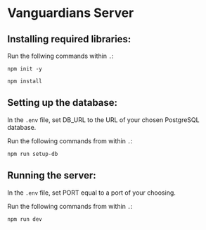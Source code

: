 # Vanguardians Server

## Installing required libraries:

Run the follwing commands within `.`:

```shell
npm init -y
```

```shell
npm install
```

## Setting up the database:

In the `.env` file, set DB_URL to the URL of your chosen PostgreSQL database.

Run the following commands from within `.`:

```shell
npm run setup-db
```

## Running the server:

In the `.env` file, set PORT equal to a port of your choosing.

Run the following commands from within `.`:

```shell
npm run dev
```